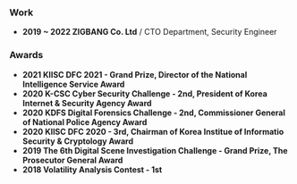 ### Work
- **2019 ~ 2022 ZIGBANG Co. Ltd** / CTO Department, Security Engineer

### Awards
- **2021 KIISC DFC 2021 - Grand Prize, Director of the National Intelligence Service Award**
- **2020 K-CSC Cyber Security Challenge - 2nd, President of Korea Internet & Security Agency Award**
- **2020 KDFS Digital Forensics Challenge - 2nd, Commissioner General of National Police Agency Award**
- **2020 KIISC DFC 2020 - 3rd, Chairman of Korea Institue of Informatio Security & Cryptology Award**
- **2019 The 6th Digital Scene Investigation Challenge - Grand Prize, The Prosecutor General Award**
- **2018 Volatility Analysis Contest - 1st**

